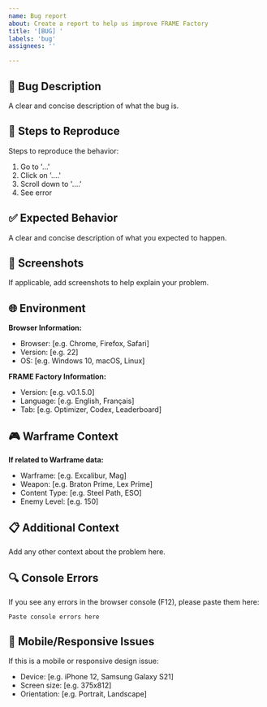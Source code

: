 ```yaml
---
name: Bug report
about: Create a report to help us improve FRAME Factory
title: '[BUG] '
labels: 'bug'
assignees: ''

---
```


## 🐛 Bug Description
A clear and concise description of what the bug is.

## 🔄 Steps to Reproduce
Steps to reproduce the behavior:
1. Go to '...'
2. Click on '....'
3. Scroll down to '....'
4. See error

## ✅ Expected Behavior
A clear and concise description of what you expected to happen.

## 📸 Screenshots
If applicable, add screenshots to help explain your problem.

## 🌐 Environment
**Browser Information:**
 - Browser: [e.g. Chrome, Firefox, Safari]
 - Version: [e.g. 22]
 - OS: [e.g. Windows 10, macOS, Linux]

**FRAME Factory Information:**
 - Version: [e.g. v0.1.5.0]
 - Language: [e.g. English, Français]
 - Tab: [e.g. Optimizer, Codex, Leaderboard]

## 🎮 Warframe Context
**If related to Warframe data:**
 - Warframe: [e.g. Excalibur, Mag]
 - Weapon: [e.g. Braton Prime, Lex Prime]
 - Content Type: [e.g. Steel Path, ESO]
 - Enemy Level: [e.g. 150]

## 📋 Additional Context
Add any other context about the problem here.

## 🔍 Console Errors
If you see any errors in the browser console (F12), please paste them here:
```
Paste console errors here
```

## 📱 Mobile/Responsive Issues
If this is a mobile or responsive design issue:
 - Device: [e.g. iPhone 12, Samsung Galaxy S21]
 - Screen size: [e.g. 375x812]
 - Orientation: [e.g. Portrait, Landscape]
